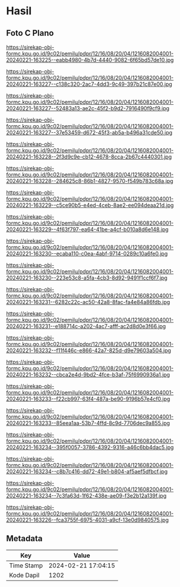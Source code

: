 # Hasil

## Foto C Plano

https://sirekap-obj-formc.kpu.go.id/9c02/pemilu/pdpr/12/16/08/20/04/1216082004001-20240221-163225--eabb4980-4b7d-4440-9082-6f65bd57de10.jpg

https://sirekap-obj-formc.kpu.go.id/9c02/pemilu/pdpr/12/16/08/20/04/1216082004001-20240221-163227--c138c320-2ac7-4dd3-9c49-397b21c87e00.jpg

https://sirekap-obj-formc.kpu.go.id/9c02/pemilu/pdpr/12/16/08/20/04/1216082004001-20240221-163227--52483a13-ae2c-45f2-b9d2-7916490f9cf9.jpg

https://sirekap-obj-formc.kpu.go.id/9c02/pemilu/pdpr/12/16/08/20/04/1216082004001-20240221-163227--37e53459-d672-45f3-ab5a-b496a31cde50.jpg

https://sirekap-obj-formc.kpu.go.id/9c02/pemilu/pdpr/12/16/08/20/04/1216082004001-20240221-163228--2f3d9c9e-cb12-4678-8cca-2b67c4440301.jpg

https://sirekap-obj-formc.kpu.go.id/9c02/pemilu/pdpr/12/16/08/20/04/1216082004001-20240221-163228--284625c8-86b1-4827-9570-f549b783c68a.jpg

https://sirekap-obj-formc.kpu.go.id/9c02/pemilu/pdpr/12/16/08/20/04/1216082004001-20240221-163229--c5ce90b5-e4ed-4ceb-8ae2-ee094deaa21d.jpg

https://sirekap-obj-formc.kpu.go.id/9c02/pemilu/pdpr/12/16/08/20/04/1216082004001-20240221-163229--4f63f797-ea64-41be-a4cf-b010a8d6e148.jpg

https://sirekap-obj-formc.kpu.go.id/9c02/pemilu/pdpr/12/16/08/20/04/1216082004001-20240221-163230--ecaba110-c0ea-4abf-9714-0289c10a6fe0.jpg

https://sirekap-obj-formc.kpu.go.id/9c02/pemilu/pdpr/12/16/08/20/04/1216082004001-20240221-163230--223e53c8-a5fa-4cb3-8d92-9491f1ccf6f7.jpg

https://sirekap-obj-formc.kpu.go.id/9c02/pemilu/pdpr/12/16/08/20/04/1216082004001-20240221-163231--6282c22c-ac50-42a8-8fac-fa4e84a86fdb.jpg

https://sirekap-obj-formc.kpu.go.id/9c02/pemilu/pdpr/12/16/08/20/04/1216082004001-20240221-163231--e188714c-a202-4ac7-afff-ac2d8d0e3f66.jpg

https://sirekap-obj-formc.kpu.go.id/9c02/pemilu/pdpr/12/16/08/20/04/1216082004001-20240221-163232--f11f446c-e866-42a7-825d-d9e79603a504.jpg

https://sirekap-obj-formc.kpu.go.id/9c02/pemilu/pdpr/12/16/08/20/04/1216082004001-20240221-163232--cbca2e4d-9bd2-4fce-b3af-75f6990936a1.jpg

https://sirekap-obj-formc.kpu.go.id/9c02/pemilu/pdpr/12/16/08/20/04/1216082004001-20240221-163233--f22cb997-63f4-487a-be90-9196b57e4cf0.jpg

https://sirekap-obj-formc.kpu.go.id/9c02/pemilu/pdpr/12/16/08/20/04/1216082004001-20240221-163233--85eea1aa-53b7-4ffd-8c9d-7706dec9a855.jpg

https://sirekap-obj-formc.kpu.go.id/9c02/pemilu/pdpr/12/16/08/20/04/1216082004001-20240221-163234--395f0057-3786-4392-9316-a46c6bb4dac5.jpg

https://sirekap-obj-formc.kpu.go.id/9c02/pemilu/pdpr/12/16/08/20/04/1216082004001-20240221-163234--c8b7c416-dd72-49e1-b804-af5aef5dfbcf.jpg

https://sirekap-obj-formc.kpu.go.id/9c02/pemilu/pdpr/12/16/08/20/04/1216082004001-20240221-163234--7c3fa63d-1f62-438e-ae09-f3e2b12a139f.jpg

https://sirekap-obj-formc.kpu.go.id/9c02/pemilu/pdpr/12/16/08/20/04/1216082004001-20240221-163226--fca3755f-6975-4031-a9cf-13e0d9840575.jpg


## Metadata

| Key        | Value               |
| ---------- | ------------------- |
| Time Stamp | 2024-02-21 17:04:15 |
| Kode Dapil | 1202                |



